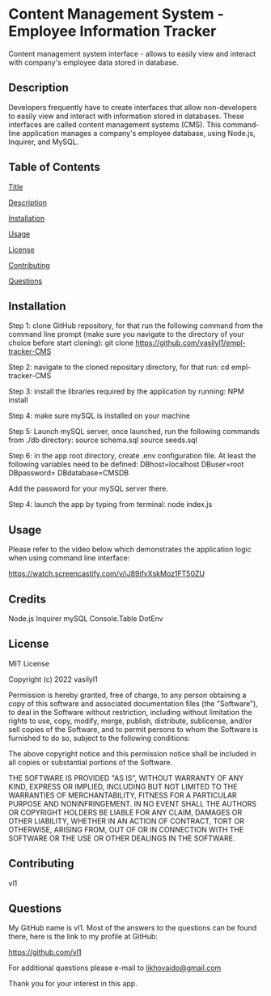 # Content Management System - Employee Information Tracker
Content management system interface -  allows to easily view and interact with company's employee data stored in database. 

## Description

Developers frequently have to create interfaces that allow non-developers to easily view and interact with information stored in databases. These interfaces are called content management systems (CMS). This command-line application manages a company's employee database, using Node.js, Inquirer, and MySQL.

## Table of Contents

  [Title](#title)

  [Description](#description)

  [Installation](#installation)

  [Usage](#usage)

  [License](#license)

  [Contributing](#contributing)

  [Questions](#questions)

## Installation

Step 1: clone GitHub repository, for that run the following command from the command line prompt (make sure you navigate to the directory of your choice before start cloning): git clone https://github.com/vasilyl1/empl-tracker-CMS

Step 2: navigate to the cloned repositary directory, for that run: cd empl-tracker-CMS

Step 3: install the libraries required by the application by running: NPM install

Step 4: make sure mySQL is installed on your machine

Step 5: Launch mySQL server, once launched, run the following commands from ./db directory:
source schema.sql
source seeds.sql

Step 6: in the app root directory, create .env configuration file. At least the following variables need to be defined:
DBhost=localhost
DBuser=root
DBpassword=
DBdatabase=CMSDB

Add the password for your mySQL server there.

Step 4: launch the app by typing from terminal: node index.js 

## Usage

Please refer to the video below which demonstrates the application logic when using command line interface:

https://watch.screencastify.com/v/iJ89ifvXskMoz1FT50ZU


## Credits

Node.js
Inquirer
mySQL
Console.Table
DotEnv

## License

MIT License

Copyright (c) 2022 vasilyl1

Permission is hereby granted, free of charge, to any person obtaining a copy of this software and associated documentation files (the "Software"), to deal in the Software without restriction, including without limitation the rights to use, copy, modify, merge, publish, distribute, sublicense, and/or sell copies of the Software, and to permit persons to whom the Software is furnished to do so, subject to the following conditions:

The above copyright notice and this permission notice shall be included in all copies or substantial portions of the Software.

THE SOFTWARE IS PROVIDED "AS IS", WITHOUT WARRANTY OF ANY KIND, EXPRESS OR IMPLIED, INCLUDING BUT NOT LIMITED TO THE WARRANTIES OF MERCHANTABILITY, FITNESS FOR A PARTICULAR PURPOSE AND NONINFRINGEMENT. IN NO EVENT SHALL THE AUTHORS OR COPYRIGHT HOLDERS BE LIABLE FOR ANY CLAIM, DAMAGES OR OTHER LIABILITY, WHETHER IN AN ACTION OF CONTRACT, TORT OR OTHERWISE, ARISING FROM, OUT OF OR IN CONNECTION WITH THE SOFTWARE OR THE USE OR OTHER DEALINGS IN THE SOFTWARE.

## Contributing

vl1
  
## Questions

My GitHub name is vl1. Most of the answers to the questions can be found there, here is the link to my profile at GitHub:

https://github.com/vl1

For additional questions please e-mail to likhovaido@gmail.com

Thank you for your interest in this app.
